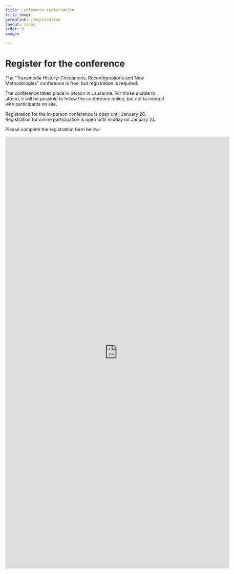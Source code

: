 ```yaml
---
title: Conference registration
title_long: 
permalink: /registration
layout: index
order: 0
image: 

---
```


# Register for the conference

The “Transmedia History: Circulations, Reconfigurations and New Methodologies” conference is free, but registration is required. 

The conference takes place in person in Lausanne. For those unable to attend, it will be possible to follow the conference online, but not to interact with participants on site.

Registration for the in-person conference is open until January 20. Registration for online participation is open until midday on January 24.

Please complete the registration form below:

<iframe src="https://docs.google.com/forms/d/e/1FAIpQLSeJLKBpJlx_lenZg876nndIPdQlwPCDPWOVnAfTBaytmPJcIw/viewform?embedded=true" width="700" height="1350" frameborder="0" marginheight="0" marginwidth="0">Loading…</iframe>
